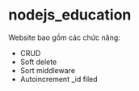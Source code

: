 # nodejs_education

Website bao gồm các chức năng:
- CRUD
- Soft delete
- Sort middleware
- Autoincrement _id filed
